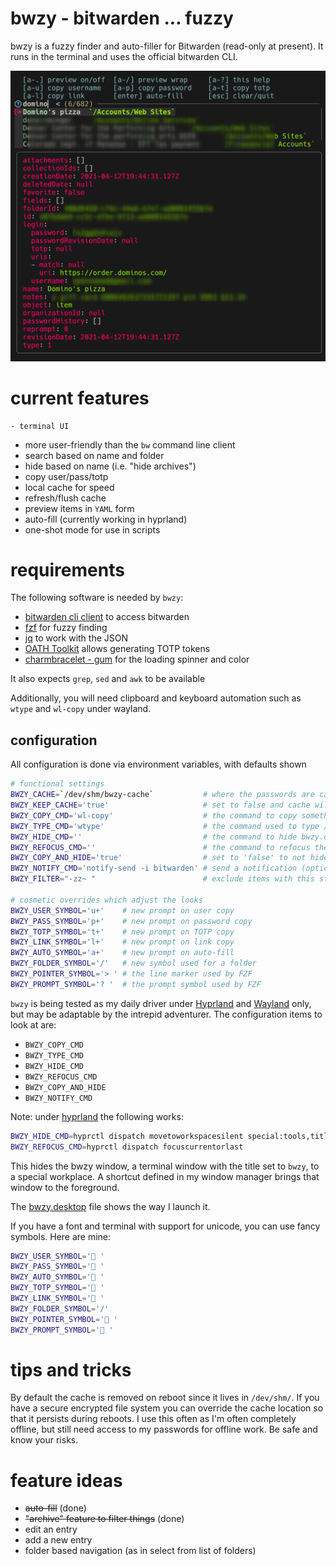 # bwzy - bitwarden ... fuzzy

bwzy is a fuzzy finder and auto-filler for Bitwarden (read-only at present).
It runs in the terminal and uses the official bitwarden CLI.

![bwzy screenshot](./bwzy.jpg)

# current features
    - terminal UI 
- more user-friendly than the `bw` command line client
- search based on name and folder
- hide based on name (i.e. "hide archives")
- copy user/pass/totp
- local cache for speed
- refresh/flush cache
- preview items in `YAML` form
- auto-fill (currently working in hyprland)
- one-shot mode for use in scripts

# requirements

The following software is needed by `bwzy`:

- [bitwarden cli client](https://contributing.bitwarden.com/getting-started/clients/cli) to access bitwarden
- [fzf](https://junegunn.github.io/fzf/) for fuzzy finding
- [jq](https://jqlang.github.io/jq/) to work with the JSON
- [OATH Toolkit](https://www.nongnu.org/oath-toolkit/) allows generating TOTP tokens
- [charmbracelet - gum](https://github.com/charmbracelet/gum) for the loading spinner and color

It also expects `grep`, `sed` and `awk` to be available

Additionally, you will need clipboard and keyboard automation such as `wtype` and `wl-copy` under wayland.

## configuration

All configuration is done via environment variables, with defaults shown

```bash
# functional settings
BWZY_CACHE=`/dev/shm/bwzy-cache`           # where the passwords are cached
BWZY_KEEP_CACHE='true'                     # set to false and cache will be purged on exit
BWZY_COPY_CMD='wl-copy'                    # the command to copy something to the clipboard
BWZY_TYPE_CMD='wtype'                      # the command used to type / send keyboard events
BWZY_HIDE_CMD=''                           # the command to hide bwzy.desktop or a terminal named `bwzy`
BWZY_REFOCUS_CMD=''                        # the command to refocus the previous window
BWZY_COPY_AND_HIDE='true'                  # set to 'false' to not hide bwzy on copy - does not affect auto-fill
BWZY_NOTIFY_CMD='notify-send -i bitwarden' # send a notification (optional, but nice to know if a TOTP has been copied)
BWZY_FILTER="-zz~ "                        # exclude items with this string in name of folder

# cosmetic overrides which adjust the looks
BWZY_USER_SYMBOL='u+'    # new prompt on user copy
BWZY_PASS_SYMBOL='p+'    # new prompt on password copy
BWZY_TOTP_SYMBOL='t+'    # new prompt on TOTP copy
BWZY_LINK_SYMBOL='l+'    # new prompt on link copy
BWZY_AUTO_SYMBOL='a+'    # new prompt on auto-fill 
BWZY_FOLDER_SYMBOL='/'   # new symbol used for a folder
BWZY_POINTER_SYMBOL='> ' # the line marker used by FZF 
BWZY_PROMPT_SYMBOL='? '  # the prompt symbol used by FZF 
```

`bwzy` is being tested as my daily driver under [Hyprland](https://hypr.land/) and [Wayland](https://wayland.freedesktop.org/) only, but may be adaptable by the intrepid adventurer. The configuration items to look at are:

- `BWZY_COPY_CMD`
- `BWZY_TYPE_CMD`
- `BWZY_HIDE_CMD`
- `BWZY_REFOCUS_CMD`
- `BWZY_COPY_AND_HIDE`
- `BWZY_NOTIFY_CMD`

Note: under [hyprland](https://hypr.land/) the following works:
```bash
BWZY_HIDE_CMD=hyprctl dispatch movetoworkspacesilent special:tools,title:bwzy
BWZY_REFOCUS_CMD=hyprctl dispatch focuscurrentorlast
```

This hides the bwzy window, a terminal window with the title set to `bwzy`, to a special workplace. A shortcut defined in my window manager brings that window to the foreground.

The [bwzy.desktop](./bwzy.desktop) file shows the way I launch it.

If you have a font and terminal with support for unicode, you can use fancy symbols. Here are mine:

```bash
BWZY_USER_SYMBOL=' '
BWZY_PASS_SYMBOL=' '
BWZY_AUTO_SYMBOL=' '
BWZY_TOTP_SYMBOL=' '
BWZY_LINK_SYMBOL=' '
BWZY_FOLDER_SYMBOL='/'
BWZY_POINTER_SYMBOL=' '
BWZY_PROMPT_SYMBOL=' '
```

# tips and tricks

By default the cache is removed on reboot since it lives in `/dev/shm/`. If you have a secure encrypted file system you can override the cache location so that it persists during reboots. I use this often as I'm often completely offline, but still need access to my passwords for offline work. Be safe and know your risks. 

# feature ideas
- ~~auto-fill~~ (done)
- ~~"archive" feature to filter things~~ (done)
- edit an entry
- add a new entry
- folder based navigation (as in select from list of folders)
